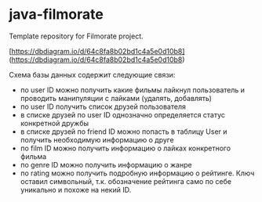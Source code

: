 # java-filmorate
Template repository for Filmorate project.

[https://dbdiagram.io/d/64c8fa8b02bd1c4a5e0d10b8] (https://dbdiagram.io/d/64c8fa8b02bd1c4a5e0d10b8)

Схема базы данных содержит следующие связи:
- по user ID можно получить какие фильмы лайкнул пользователь и проводить манипуляции с лайками (удалять, добавлять)
- по user ID получить список друзей пользователя
- в списке друзей по user ID однозначно определяется статус конкретной дружбы
- в списке друзей по friend ID можно попасть в таблицу User и получить необходимую информацию о друге
- по film ID можно получить информацию о лайках конкретного фильма
- по genre ID можно получить информацию о жанре
- по rating можно получить подробную информацию о рейтинге. Ключ оставил символьный, т.к. обозначение рейтинга само по себе уникально и похоже на некий ID.
  

